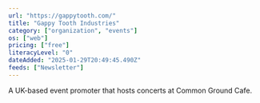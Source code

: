 ```yaml
---
url: "https://gappytooth.com/"
title: "Gappy Tooth Industries"
category: ["organization", "events"]
os: ["web"]
pricing: ["free"]
literacyLevel: "0"
dateAdded: "2025-01-29T20:49:45.490Z"
feeds: ["Newsletter"]
---
```


A UK-based event promoter that hosts concerts at Common Ground Cafe.
